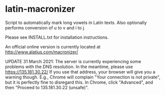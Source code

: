 # latin-macronizer
Script to automatically mark long vowels in Latin texts. Also optionally performs conversion of u to v and i to j.

Please see INSTALL.txt for installation instructions.

An official online version is currently located at http://www.alatius.com/macronizer/

UPDATE 31 March 2021: The server is currently experiencing some problems with the DNS resolution. In the meantime, please use https://135.181.30.22/
If you use that address, your browser will give you a warning though. E.g., Chrome will complain "Your connection is not private", but it is perfectly fine to disregard this. In Chrome, click "Advanced", and then "Proceed to 135.181.30.22 (unsafe)".
